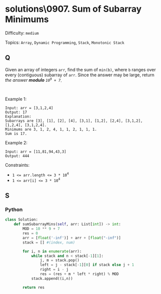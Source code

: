 # solutions\0907. Sum of Subarray Minimums

Difficulty: `medium`

Topics: `Array`, `Dynamic Programming`, `Stack`, `Monotonic Stack`

## Q

Given an array of integers `arr`, find the sum of `min(b)`, where `b` ranges over every (contiguous) subarray of `arr`. Since the answer may be large, return _the answer **modulo** `10`<sup>`9`</sup>` + 7`_.

<br>

Example 1:

```
Input: arr = [3,1,2,4]
Output: 17
Explanation:
Subarrays are [3], [1], [2], [4], [3,1], [1,2], [2,4], [3,1,2], [1,2,4], [3,1,2,4].
Minimums are 3, 1, 2, 4, 1, 1, 2, 1, 1, 1.
Sum is 17.
```

Example 2:

```
Input: arr = [11,81,94,43,3]
Output: 444
```

Constraints:

- `1 <= arr.length <= 3 * 10`<sup>`4`</sup>
- `1 <= arr[i] <= 3 * 10`<sup>`4`</sup>

## S

### Python

```python
class Solution:
    def sumSubarrayMins(self, arr: List[int]) -> int:
        MOD = 10 ** 9 + 7
        res = 0
        arr = [float('-inf')] + arr + [float("-inf")]
        stack = [] #(index, num)

        for i, n in enumerate(arr):
            while stack and n < stack[-1][1]:
                j, m = stack.pop()
                left = j - stack[-1][0] if stack else j + 1
                right = i - j
                res = (res + m * left * right) % MOD
            stack.append((i,n))

        return res
```
